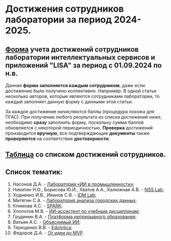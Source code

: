 # Достижения сотрудников лаборатории за период 2024-2025.

## [Форма](https://forms.gle/Ay8zCyC2yfh3ccZm9) учета достижений сотрудников лаборатории интеллектуальных сервисов и приложений "LISA" за период с 01.09.2024 по н.в.
Данная **форма заполняется каждым сотрудником**, даже если достижение было получено коллективно. Например: В одной 
статье несколько авторов, которые являются сотрудниками лаборатории, то каждый заполняет данную форму с данными этой 
статьи.

За каждое достижение начисляются баллы (процедура похожа для ПГАС). При получении любого результата из списка 
достижений ниже, необходимо **сразу** заполнить форму, поскольку сумма баллов обновляется с некоторой периодичностью. 
**Проверка** достижений производится **вручную**, все подтверждающие **документы** также **проверяются** на 
соответствие **достоверности**.

## [Таблица](https://docs.google.com/spreadsheets/d/1pX2g2lJraq-mU5Jc450UVmuEaTmb8rS1t_u92TNks5Y/edit?usp=sharing) со списком достижений сотрудников.

## Список тематик:
1. Насонов Д.А. - [Лаборатория «ИИ в промышленности»](https://lisa-itmo.github.io/LISA-Hub/materials/2024_2025/achievements/achievements_nasonov_2024_2025.html);
2. Никитин Н.О., Борисова Ю.И., Хватов А.А., Калюжная А.В. - [NSS Lab](https://lisa-itmo.github.io/LISA-Hub/materials/2024_2025/achievements/achievements_nsslab_2024_2025.html);
3. Ходненко И.В., Иванов С.В. - [IDM Lab](https://lisa-itmo.github.io/LISA-Hub/materials/2024_2025/achievements/achievements_idmlab_2024_2025.html);
4. Митягин С.А. - [Лаборатория анализа городских данных](https://lisa-itmo.github.io/LISA-Hub/materials/2024_2025/achievements/achievements_mityagin_2024_2025.html);
5. Климова А.С. - [SPARK](https://lisa-itmo.github.io/LISA-Hub/materials/2024_2025/achievements/achievements_klimova_2024_2025.html);
5. Хлопотов М.В. - [ИИ-ассистент по учебным дисциплинам](https://lisa-itmo.github.io/LISA-Hub/materials/2024_2025/achievements/achievements_khlopotov_2024_2025.html);
6. Грудинин В.А. - [Платформа непрерывного образования](https://lisa-itmo.github.io/LISA-Hub/materials/2024_2025/achievements/achievements_grudinin_2024_2025.html);
7. Ватьян А.С. - [Объяснимый ИИ](https://lisa-itmo.github.io/LISA-Hub/materials/2024_2025/achievements/achievements_vatian_2024_2025.html);
8. Терещенко В.В. - [Edulytica](https://lisa-itmo.github.io/LISA-Hub/materials/2024_2025/achievements/achievements_tereshchenko_2024_2025.html);
9. Федоров Д.А. - [От идеи до MVP](https://lisa-itmo.github.io/LISA-Hub/materials/2024_2025/achievements/achievements_fedorov_2024_2025.html).